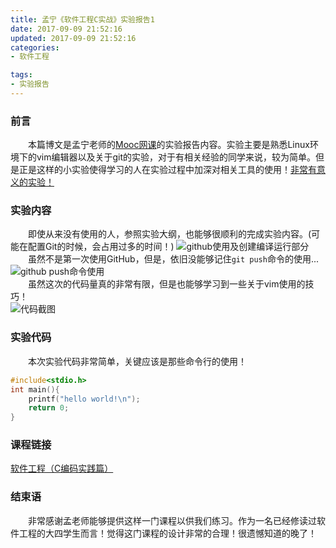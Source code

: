 ```yaml
---
title: 孟宁《软件工程C实战》实验报告1
date: 2017-09-09 21:52:16
updated: 2017-09-09 21:52:16
categories:
- 软件工程

tags:
- 实验报告
---
```

### 前言
&emsp;&emsp;本篇博文是孟宁老师的[Mooc网课](https://mooc.study.163.com/course/USTC-1000002006#/info)的实验报告内容。实验主要是熟悉Linux环境下的vim编辑器以及关于git的实验，对于有相关经验的同学来说，较为简单。但是正是这样的小实验使得学习的人在实验过程中加深对相关工具的使用！<u>非常有意义的实验！</u>

<!--more-->

### 实验内容
&emsp;&emsp;即使从来没有使用的人，参照实验大纲，也能够很顺利的完成实验内容。(可能在配置Git的时候，会占用过多的时间！)
![github使用及创建编译运行部分](http://ou5rpeic9.bkt.clouddn.com/seexp1_1.png)
<br/>&emsp;&emsp;虽然不是第一次使用GitHub，但是，依旧没能够记住`git push`命令的使用...
<br/>![github push命令使用](http://ou5rpeic9.bkt.clouddn.com/seexp1_2.png)
<br/>&emsp;&emsp;虽然这次的代码量真的非常有限，但是也能够学习到一些关于vim使用的技巧！
<br/>![代码截图](http://ou5rpeic9.bkt.clouddn.com/seexp1_3.png)
### 实验代码
&emsp;&emsp;本次实验代码非常简单，关键应该是那些命令行的使用！
```c
#include<stdio.h>
int main(){
    printf("hello world!\n");
    return 0;
}
```
### 课程链接
[软件工程（C编码实践篇）](https://mooc.study.163.com/course/USTC-1000002006#/info)
### 结束语
&emsp;&emsp;非常感谢孟老师能够提供这样一门课程以供我们练习。作为一名已经修读过软件工程的大四学生而言！觉得这门课程的设计非常的合理！很遗憾知道的晚了！